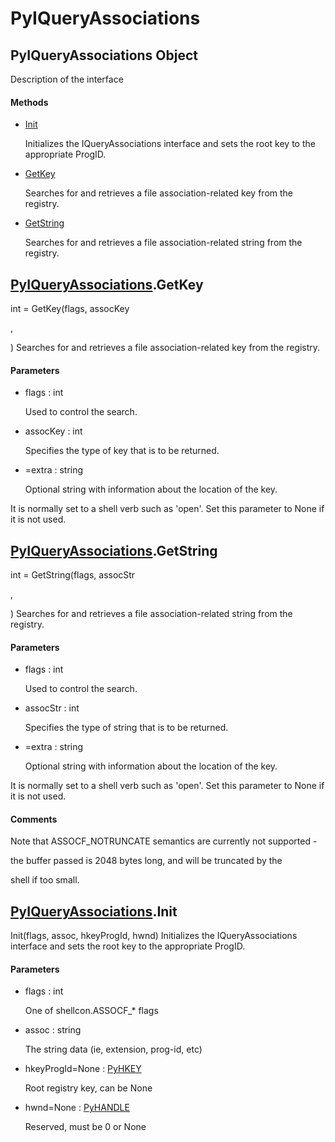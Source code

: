 # PyIQueryAssociations


## PyIQueryAssociations Object

Description of the interface

#### Methods

  - [Init](PyIQueryAssociations.md#pyiqueryassociationsinit)

    Initializes the IQueryAssociations interface and sets the root key to the appropriate ProgID\.&nbsp;

  - [GetKey](PyIQueryAssociations.md#pyiqueryassociationsgetkey)

    Searches for and retrieves a file association-related key from the registry\.&nbsp;

  - [GetString](PyIQueryAssociations.md#pyiqueryassociationsgetstring)

    Searches for and retrieves a file association-related string from the registry\.&nbsp;


## [PyIQueryAssociations](PyIQueryAssociations.md#pyiqueryassociations)\.GetKey

int = GetKey\(flags, assocKey

, 

\)
Searches for and retrieves a file association-related key from the registry\.

#### Parameters

  - flags : int

    Used to control the search\.

  - assocKey : int

    Specifies the type of key that is to be returned\.

  - =extra : string

    Optional string with information about the location of the key\. 

It is normally set to a shell verb such as 'open'\. Set this parameter to None if it is not used\.


## [PyIQueryAssociations](PyIQueryAssociations.md#pyiqueryassociations)\.GetString

int = GetString\(flags, assocStr

, 

\)
Searches for and retrieves a file association-related string from the registry\.

#### Parameters

  - flags : int

    Used to control the search\.

  - assocStr : int

    Specifies the type of string that is to be returned\.

  - =extra : string

    Optional string with information about the location of the key\. 

It is normally set to a shell verb such as 'open'\. Set this parameter to None if it is not used\.

#### Comments

Note that ASSOCF\_NOTRUNCATE semantics are currently not supported - 

the buffer passed is 2048 bytes long, and will be truncated by the 

shell if too small\.


## [PyIQueryAssociations](PyIQueryAssociations.md#pyiqueryassociations)\.Init

Init\(flags, assoc, hkeyProgId, hwnd\)
Initializes the IQueryAssociations interface and sets the root key to the appropriate ProgID\.

#### Parameters

  - flags : int

    One of shellcon\.ASSOCF\_\* flags

  - assoc : string

    The string data \(ie, extension, prog-id, etc\)

  - hkeyProgId=None : [PyHKEY](PyHKEY.md)

    Root registry key, can be None

  - hwnd=None : [PyHANDLE](PyHANDLE.md)

    Reserved, must be 0 or None